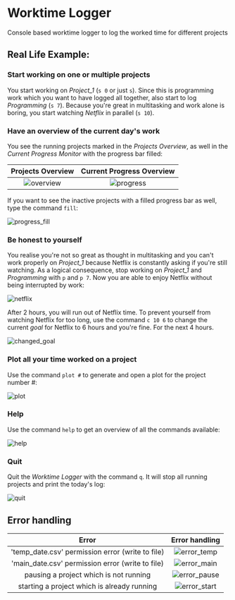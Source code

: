 # Worktime Logger
Console based worktime logger to log the worked time for different projects

## Real Life Example:

### Start working on one or multiple projects

You start working on _Project_1_ (`s 0` or just `s`). Since this is programming work which you want to have logged all together, also start to log _Programming_ (`s 7`).
Because you're great in multitasking and work alone is boring, you start watching _Netflix_ in parallel (`s 10`).

### Have an overview of the current day's work

You see the running projects marked in the _Projects Overview_, as well in the _Current Progress Monitor_ with the progress bar filled:

Projects Overview    |  Current Progress Overview
:-------------------------:|:-------------------------:
![overview](https://user-images.githubusercontent.com/45213106/176210587-a126e9b9-b8cd-476e-8c5b-9400f419ba4c.PNG)  |  ![progress](https://user-images.githubusercontent.com/45213106/176210590-5f1b384a-aab4-432b-9bae-a9eacc4ccdc5.PNG)

If you want to see the inactive projects with a filled progress bar as well, type the command `fill`:

![progress_fill](https://user-images.githubusercontent.com/45213106/176211609-2b2c54ca-eb8e-4074-b7f7-c472f6332780.PNG)

### Be honest to yourself

You realise you're not so great as thought in multitasking and you can't work properly on _Project_1_ because Netflix is constantly asking if you're still watching. As a logical consequence, stop working on _Project_1_ and _Programming_ with `p` and `p 7`. Now you are able to enjoy Netflix without being interrupted by work:

![netflix](https://user-images.githubusercontent.com/45213106/176222312-03e4e695-6bd2-49c1-8ec6-cea1ae99922d.PNG)

After 2 hours, you will run out of Netflix time. To prevent yourself from watching Netflix for too long, use the command `c 10 6` to change the current _goal_ for Netflix to 6 hours and you're fine. For the next 4 hours.

![changed_goal](https://user-images.githubusercontent.com/45213106/176221816-83bb0118-eb44-4311-92e0-e3d3deb69dc8.PNG)

### Plot all your time worked on a project
Use the command `plot #` to generate and open a plot for the project number #:

![plot](https://user-images.githubusercontent.com/45213106/176224600-a055d69a-57fe-43a0-b3fa-d579a3ce77fe.png)

### Help

Use the command `help` to get an overview of all the commands available:

![help](https://user-images.githubusercontent.com/45213106/176223482-ce7a9eb1-8c1c-4595-b381-ef2e784178a5.PNG)

### Quit

Quit the _Worktime Logger_ with the command `q`. It will stop all running projects and print the today's log:

![quit](https://user-images.githubusercontent.com/45213106/176222958-89b641d3-4a66-4b9e-be7e-42ce738e3bed.PNG)

## Error handling
Error    |  Error handling
:-------------------------:|:-------------------------:
'temp_date.csv' permission error (write to file) | ![error_temp](https://user-images.githubusercontent.com/45213106/176232425-6797ef6a-343a-45a0-8f1c-e727a0e37714.PNG)
'main_date.csv' permission error (write to file) | ![error_main](https://user-images.githubusercontent.com/45213106/176231363-97986439-a851-4dd5-8022-03fccbc4dbeb.PNG)
pausing a project which is not running | ![error_pause](https://user-images.githubusercontent.com/45213106/176231489-547f0791-3bc7-4613-8cb6-694862137a05.PNG)
starting a project which is already running | ![error_start](https://user-images.githubusercontent.com/45213106/176231690-6454da34-3be9-4bf3-acdf-ea045b87ef69.PNG)



